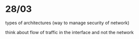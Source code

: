 # 28/03

types of architectures (way to manage security of network)

think about flow of traffic in the interface and not the network
